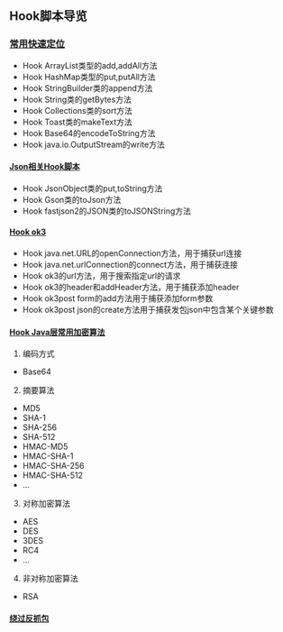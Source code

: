 ## Hook脚本导览

### [常用快速定位](common_hook.js)

- Hook ArrayList类型的add,addAll方法
- Hook HashMap类型的put,putAll方法
- Hook StringBuilder类的append方法
- Hook String类的getBytes方法
- Hook Collections类的sort方法
- Hook Toast类的makeText方法
- Hook Base64的encodeToString方法
- Hook java.io.OutputStream的write方法

#### [Json相关Hook脚本](hook_json.js)
- Hook JsonObject类的put,toString方法
- Hook Gson类的toJson方法
- Hook fastjson2的JSON类的toJSONString方法

#### [Hook ok3](hook_request.js)
- Hook java.net.URL的openConnection方法，用于捕获url连接
- Hook java.net.urlConnection的connect方法，用于捕获连接
- Hook ok3的url方法，用于搜索指定url的请求
- Hook ok3的header和addHeader方法，用于捕获添加header
- Hook ok3post form的add方法用于捕获添加form参数
- Hook ok3post json的create方法用于捕获发包json中包含某个关键参数

#### [Hook Java层常用加密算法](hook_enc.js)

1. 编码方式

- Base64

2. 摘要算法

- MD5
- SHA-1
- SHA-256
- SHA-512
- HMAC-MD5
- HMAC-SHA-1
- HMAC-SHA-256
- HMAC-SHA-512
- ...

3. 对称加密算法

- AES
- DES
- 3DES
- RC4
- ...

4. 非对称加密算法

- RSA

#### [绕过反抓包](HookSSL.js)


